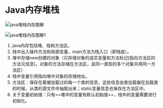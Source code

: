 # Java内存堆栈

![java堆栈内存图解](C:\Users\41489\Desktop\B站Java进阶\Java内存堆栈\java堆栈内存图解.png)

![java堆栈内存图解1](C:\Users\41489\Desktop\B站Java进阶\Java内存堆栈\java堆栈内存图解1.png)

1. java内存包括堆、栈和方法区。
2. 栈中出入操作方法和局部变量，main方法为栈入口（即栈底）。
3. 堆中存储new创建的对象（只存储对象的成员变量和方法标记[指向方法区的方法元信息]，对象的方法存储在方法区，且同一类型的多个对象共用同一方法区）
4. 栈中变量引用指向堆中对象的存储地址。
5. 方法区：保存在着被加载过的每一个类的信息，这些信息由类加载器在加载类的时候，从类的源文件中抽取出来；static变量信息也保存在方法区中。
6. 关于变量初始值：只有==堆中的变量有默认初始值==，栈中的变量需要进行初始化。

